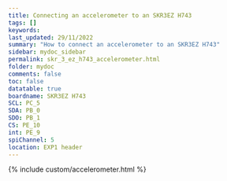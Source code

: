 ```yaml
---
title: Connecting an accelerometer to an SKR3EZ H743
tags: []
keywords: 
last_updated: 29/11/2022
summary: "How to connect an accelerometer to an SKR3EZ H743"
sidebar: mydoc_sidebar
permalink: skr_3_ez_h743_accelerometer.html
folder: mydoc
comments: false
toc: false
datatable: true
boardname: SKR3EZ H743
SCL: PC_5
SDA: PB_0
SDO: PB_1
CS: PE_10
int: PE_9
spiChannel: 5
location: EXP1 header
---
```


{% include custom/accelerometer.html %}